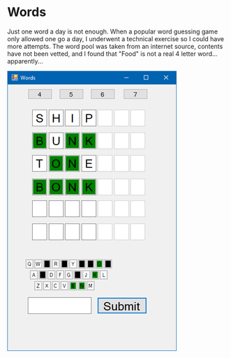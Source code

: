 # Words
Just one word a day is not enough.
When a popular word guessing game only allowed one go a day, I underwent a technical exercise so I could have more attempts.
The word pool was taken from an internet source, contents have not been vetted, and I found that "Food" is not a real 4 letter word... apparently...

![Window capture of the Words application.](Images/Capture.PNG)

